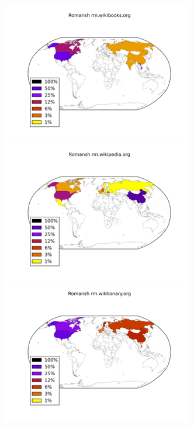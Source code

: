 ![](images/Romansh-rm.wikibooks.org.png)
![](images/Romansh-rm.wikipedia.org.png)
![](images/Romansh-rm.wiktionary.org.png)
